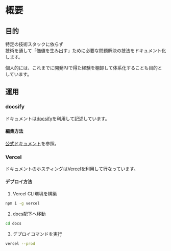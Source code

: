 # 概要

## 目的

特定の技術スタックに依らず  
技術を通して「価値を生み出す」ために必要な問題解決の技法をドキュメント化します。

個人的には、これまでに開発PJで得た経験を棚卸して体系化することも目的としています。

## 運用

### docsify

ドキュメントは[docsify](https://docsify.js.org/#/)を利用して記述しています。

#### 編集方法

[公式ドキュメント](https://docsify.js.org/#/quickstart)を参照。

### Vercel

ドキュメントのホスティングは[Vercel](https://vercel.com/)を利用して行なっています。

#### デプロイ方法

1. Vercel CLI環境を構築

```bash
npm i -g vercel
```

2. docs配下へ移動

```bash
cd docs
```

3. デプロイコマンドを実行

```bash
vercel --prod
```

